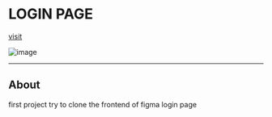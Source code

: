 # LOGIN PAGE

[visit](https://www.notion.so/login-page-14bd334e18a680449b63ee7e84e74b66?pvs=21)

![image](https://github.com/user-attachments/assets/1f8f8438-6e23-464b-9f03-e4ed49508fd2)


---

## About

first project try to clone the frontend of figma login page
